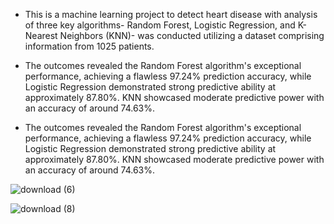 - This is a machine learning project to detect heart disease with analysis of three key algorithms- Random Forest, Logistic Regression, and K-Nearest Neighbors (KNN)- was conducted utilizing a dataset comprising information from 1025 patients.
- The outcomes revealed the Random Forest algorithm's exceptional performance, achieving a flawless 97.24% prediction accuracy, while Logistic Regression demonstrated strong predictive ability at approximately 87.80%. KNN showcased moderate predictive power with an accuracy of around 74.63%.

- The outcomes revealed the Random Forest algorithm's exceptional performance, achieving a flawless 97.24% prediction accuracy, while Logistic Regression demonstrated strong predictive ability at approximately 87.80%. KNN showcased moderate predictive power with an accuracy of around 74.63%.

![download (6)](https://github.com/MdForkanHF/ML---Heart_Disease_Detection/assets/118150406/b0014fc2-86da-456a-b39a-883221743593)

![download (8)](https://github.com/MdForkanHF/ML---Heart_Disease_Detection/assets/118150406/da4e5a62-c132-4477-ae54-53337c7a990a)
